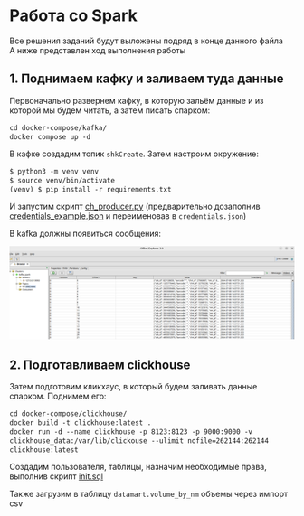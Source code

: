 # Работа со Spark

Все решения заданий будут выложены подряд в конце данного файла \
А ниже представлен ход выполнения работы

## 1. Поднимаем кафку и заливаем туда данные

Первоначально развернем кафку, в которую зальём данные и из которой мы будем читать, а затем писать спарком:

```
cd docker-compose/kafka/
docker compose up -d
```

В кафке создадим топик `shkCreate`. Затем настроим окружение:

```
$ python3 -m venv venv
$ source venv/bin/activate
(venv) $ pip install -r requirements.txt
```

И запустим скрипт [ch_producer.py](./kafka-scripts/ch_producer.py) (предварительно дозаполнив [credentials_example.json](./Streams/credentials_example.json) и переименовав в `credentials.json`)

В kafka должны появиться сообщения:

![shkCreate topic](./img/kafka.png)

## 2. Подготавливаем clickhouse

Затем подготовим кликхаус, в который будем заливать данные спарком. Поднимем его:

```
cd docker-compose/clickhouse/
docker build -t clickhouse:latest .
docker run -d --name clickhouse -p 8123:8123 -p 9000:9000 -v clickhouse_data:/var/lib/clickouse --ulimit nofile=262144:262144 clickhouse:latest
```

Создадим пользователя, таблицы, назначим необходимые права, выполнив скрипт [init.sql](./docker-compose/clickhouse/init.sql)

Также загрузим в таблицу `datamart.volume_by_nm` объемы через импорт csv